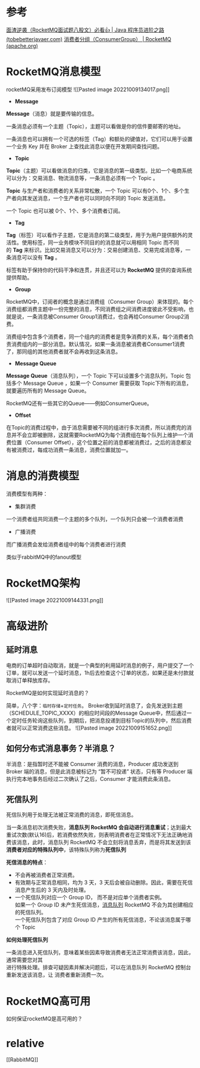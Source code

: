 # 参考
[面渣逆袭（RocketMQ面试题八股文）必看👍 | Java 程序员进阶之路 (tobebetterjavaer.com)](https://tobebetterjavaer.com/sidebar/sanfene/rocketmq.html#_2-%E4%B8%BA%E4%BB%80%E4%B9%88%E8%A6%81%E9%80%89%E6%8B%A9rocketmq)
[消费者分组（ConsumerGroup） | RocketMQ (apache.org)](https://rocketmq.apache.org/zh/)
# RocketMQ消息模型
rocketMQ采用发布订阅模型
	![[Pasted image 20221009134017.png]]
-   **Message**

**Message**（消息）就是要传输的信息。

一条消息必须有一个主题（Topic），主题可以看做是你的信件要邮寄的地址。

一条消息也可以拥有一个可选的标签（Tag）和额处的键值对，它们可以用于设置一个业务 Key 并在 Broker 上查找此消息以便在开发期间查找问题。

-   **Topic**

**Topic**（主题）可以看做消息的归类，它是消息的第一级类型。比如一个电商系统可以分为：交易消息、物流消息等，一条消息必须有一个 Topic 。

**Topic** 与生产者和消费者的关系非常松散，一个 Topic 可以有0个、1个、多个生产者向其发送消息，一个生产者也可以同时向不同的 Topic 发送消息。

一个 Topic 也可以被 0个、1个、多个消费者订阅。

-   **Tag**

**Tag**（标签）可以看作子主题，它是消息的第二级类型，用于为用户提供额外的灵活性。使用标签，同一业务模块不同目的的消息就可以用相同 Topic 而不同的 **Tag** 来标识。比如交易消息又可以分为：交易创建消息、交易完成消息等，一条消息可以没有 **Tag** 。

标签有助于保持你的代码干净和连贯，并且还可以为 **RocketMQ** 提供的查询系统提供帮助。

-   **Group**

RocketMQ中，订阅者的概念是通过消费组（Consumer Group）来体现的。每个消费组都消费主题中一份完整的消息，不同消费组之间消费进度彼此不受影响，也就是说，一条消息被Consumer Group1消费过，也会再给Consumer Group2消费。

消费组中包含多个消费者，同一个组内的消费者是竞争消费的关系，每个消费者负责消费组内的一部分消息。默认情况，如果一条消息被消费者Consumer1消费了，那同组的其他消费者就不会再收到这条消息。

-   **Message Queue**

**Message Queue**（消息队列），一个 Topic 下可以设置多个消息队列，Topic 包括多个 Message Queue ，如果一个 Consumer 需要获取 Topic下所有的消息，就要遍历所有的 Message Queue。

RocketMQ还有一些其它的Queue——例如ConsumerQueue。

-   **Offset**

在Topic的消费过程中，由于消息需要被不同的组进行多次消费，所以消费完的消息并不会立即被删除，这就需要RocketMQ为每个消费组在每个队列上维护一个消费位置（Consumer Offset），这个位置之前的消息都被消费过，之后的消息都没有被消费过，每成功消费一条消息，消费位置就加一。

# 消息的消费模型
消费模型有两种：
- 集群消费

一个消费者组共同消费一个主题的多个队列，一个队列只会被一个消费者消费
- 广播消费


而广播消费会发给消费者组中的每个消费者进行消费

类似于rabbitMQ中的fanout模型

# RocketMQ架构

![[Pasted image 20221009144331.png]]
# 高级进阶
## 延时消息
电商的订单超时自动取消，就是一个典型的利用延时消息的例子，用户提交了一个订单，就可以发送一个延时消息，1h后去检查这个订单的状态，如果还是未付款就取消订单释放库存。

RocketMQ是如何实现延时消息的？

简单，八个字：`临时存储`+`定时任务`。
Broker收到延时消息了，会先发送到主题（SCHEDULE_TOPIC_XXXX）的相应时间段的Message Queue中，然后通过一个定时任务轮询这些队列，到期后，把消息投递到目标Topic的队列中，然后消费者就可以正常消费这些消息。
![[Pasted image 20221009151652.png]]


## 如何分布式消息事务？半消息？
半消息：是指暂时还不能被 Consumer 消费的消息，Producer 成功发送到 Broker 端的消息，但是此消息被标记为 “暂不可投递” 状态，只有等 Producer 端执行完本地事务后经过二次确认了之后，Consumer 才能消费此条消息。

## 死信队列
死信队列用于处理无法被正常消费的消息，即死信消息。

当一条消息初次消费失败，**消息队列 RocketMQ 会自动进行消息重试**；达到最大重试次数(默认16)后，若消费依然失败，则表明消费者在正常情况下无法正确地消费该消息，此时，消息队列 RocketMQ 不会立刻将消息丢弃，而是将其发送到该**消费者对应的特殊队列中**，该特殊队列称为**死信队列**

**死信消息的特点**：

-   不会再被消费者正常消费。
-   有效期与正常消息相同，均为 3 天，3 天后会被自动删除。因此，需要在死信消息产生后的 3 天内及时处理。
- 一个死信队列对应一个 Group ID， 而不是对应单个消费者实例。  
如果一个 Group ID 未产生死信消息，[消息队列](https://so.csdn.net/so/search?q=%E6%B6%88%E6%81%AF%E9%98%9F%E5%88%97&spm=1001.2101.3001.7020) RocketMQ 不会为其创建相应的死信队列。  
一个死信队列包含了对应 Group ID 产生的所有死信消息，不论该消息属于哪个 Topic

**如何处理死信队列**

一条消息进入死信队列，意味着某些因素导致消费者无法正常消费该消息，因此，通常需要您对其  
进行特殊处理。排查可疑因素并解决问题后，可以在消息队列 RocketMQ 控制台重新发送该消息，让 消费者重新消费一次。

# RocketMQ高可用
如何保证rocketMQ是高可用的？

# relative
[[RabbitMQ]]


